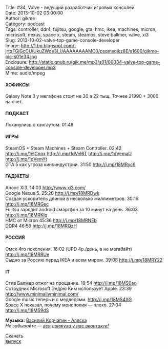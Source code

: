 Title: #34, Valve - ведущий разработчик игровых консолей  
Date: 2013-10-02 03:00:00  
Author: gikme  
Category: podcast  
Tags: controller, ddr4, fujitsu, google, gta, hmc, ikea, machines, micron, microsoft, nexus, space x, steam, steamos, steve ballmer, valve, xi3  
Slug: 2013-10-02-valve-top-game-console-developer  
Image: http://1.bp.blogspot.com/-jrtqFGjGcCU/UkuZWde3l_I/AAAAAAAAMC0/psqmsqikz8E/s1600/gikme-pic-s01e34.jpg  
Enclosure: http://static.qnub.ru/gik.me/mp3/s01/00034-valve-top-game-console-developer.mp3  
Mime: audio/mpeg

#### ХОФИКСЫ

Galaxy Note 3 у мегафона стоит не 30 а 22 тыщ. Точнее 21990 + 3000  
на счет.

#### ПОДКАСТ

Лоханулись с хэнгаутом. 01:48

#### ИГРЫ

SteamOS + Steam Machines + Steam Controller. 02:42  
<http://j.mp/1eICnox> <http://j.mp/1dVel6T> <http://j.mp/1dVemaU>  
<http://j.mp/1dVemYt>  
GTA 5 как угроза киноиндустрии. 31:50 <http://j.mp/18MRyc6>

#### ГАДЖЕТЫ

Анонс Xi3. 14:03 <http://www.xi3.com/>  
Google Nexus 5. 25:20 <http://j.mp/18MRDwk>  
Создан ускоритель длиной в несколько миллиметров. 30:16  
<http://j.mp/18MRGsc>  
Fujitsu зарядит android смартфон за 10 минут на день. 36:03  
<http://j.mp/18MRKIq>  
HMC от Micron 45:36 <http://j.mp/18MRNEb>  
DDR4 46:59 <http://j.mp/18MRQzH>

#### РОССИЯ

Омск 4го поколения. 16:02 (UPD 4р./день, а не мегабайт)  
<http://j.mp/18MRRUe>  
Сыдно за Россию перед IKEA и всем миром. 39:08 <http://j.mp/18MRY22>

#### IT

Стив Балмер отжог на прощание. 19:54 <http://j.mp/18MS0ao>  
Сотрудник Microsoft Эндрю Ким использует Apple. 23:39  
<http://www.minimallyminimal.com/>  
Google music теперь и с медведями. <http://j.mp/18MS4XG>  
Space X показал, почему монополия — плохо. 27:04  
<http://j.mp/18MS9dS>

**Музыка:** [Василий Корчагин - Аляска](http://vk.com/bacc3)  
*Не забывайте — [вся движуха у нас вконтакте!](http://vk.com/gikme)*

[Скачать  
выпуск](http://static.qnub.ru/gik.me/mp3/s01/00034-valve-top-game-console-developer.mp3)

